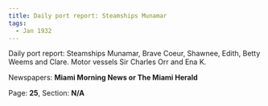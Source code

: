 ```yaml
---  
title: Daily port report: Steamships Munamar  
tags:  
  - Jan 1932  
---  
```

  
Daily port report: Steamships Munamar, Brave Coeur, Shawnee, Edith, Betty Weems and Clare. Motor vessels Sir Charles Orr and Ena K.  
  
Newspapers: **Miami Morning News or The Miami Herald**  
  
Page: **25**, Section: **N/A** 
